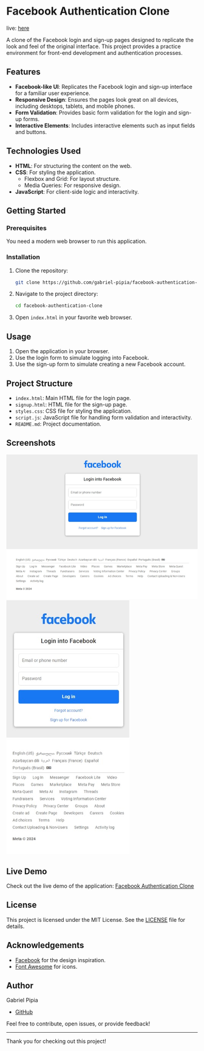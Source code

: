 # Facebook Authentication Clone

live: [here](https://gp-facebook-authentication-clone)

A clone of the Facebook login and sign-up pages designed to replicate the look and feel of the original interface. This project provides a practice environment for front-end development and authentication processes.

## Features

- **Facebook-like UI**: Replicates the Facebook login and sign-up interface for a familiar user experience.
- **Responsive Design**: Ensures the pages look great on all devices, including desktops, tablets, and mobile phones.
- **Form Validation**: Provides basic form validation for the login and sign-up forms.
- **Interactive Elements**: Includes interactive elements such as input fields and buttons.

## Technologies Used

- **HTML**: For structuring the content on the web.
- **CSS**: For styling the application.
  - Flexbox and Grid: For layout structure.
  - Media Queries: For responsive design.
- **JavaScript**: For client-side logic and interactivity.

## Getting Started

### Prerequisites

You need a modern web browser to run this application.

### Installation

1. Clone the repository:
    ```bash
    git clone https://github.com/gabriel-pipia/facebook-authentication-clone.git
    ```

2. Navigate to the project directory:
    ```bash
    cd facebook-authentication-clone
    ```

3. Open `index.html` in your favorite web browser.

## Usage

1. Open the application in your browser.
2. Use the login form to simulate logging into Facebook.
3. Use the sign-up form to simulate creating a new Facebook account.

## Project Structure

- `index.html`: Main HTML file for the login page.
- `signup.html`: HTML file for the sign-up page.
- `styles.css`: CSS file for styling the application.
- `script.js`: JavaScript file for handling form validation and interactivity.
- `README.md`: Project documentation.

## Screenshots

![Desktop](assets/screenshot/Desktop.jpeg)
![Mobile](assets/screenshot/Mobile.jpeg)

## Live Demo

Check out the live demo of the application: [Facebook Authentication Clone](https://gp-facebook-authentication-clone)

## License

This project is licensed under the MIT License. See the [LICENSE](LICENSE) file for details.

## Acknowledgements

- [Facebook](https://www.facebook.com/) for the design inspiration.
- [Font Awesome](https://fontawesome.com/) for icons.

## Author

Gabriel Pipia
- [GitHub](https://github.com/gabriel-pipia)

Feel free to contribute, open issues, or provide feedback!

---

Thank you for checking out this project!